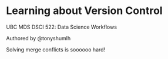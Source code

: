 # Learning about Version Control
UBC MDS DSCI 522: Data Science Workflows

Authored by @tonyshumlh

Solving merge conflicts is soooooo hard!